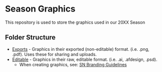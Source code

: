 # Season Graphics

This repository is used to store the graphics used in our 20XX Season

## Folder Structure

- [Exports](Exports/README.md) - Graphics in their exported (non-editable) format. (i.e. .png, .pdf). Uses these for sharing and uploads.
- [Editable](Editable/README.md) - Graphics in their raw, editable format. (i.e. .ai, .afdesign, .psd).
  - When creating graphics, see: [SN Branding Guidelines](https://github.com/FRCTeam3255/GraphicsYearly/blob/main/README.md)
